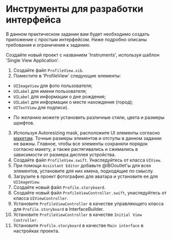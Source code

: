 # Инструменты для разработки интерфейса

В данном практическом задании вам будет необходимо создать приложение с простым интерфейсом. Ниже подробно описаны требования и ограничения к заданию.

Создайте новый проект с названием 'Instruments', используя шаблон 'Single View Application'. 

1. Создайте файл `ProfileView.xib`.
2. Поместите в 'ProfileView' следующие элементы:
- `UIImageView` для фото пользователя;
- `UILabel` для имени пользователя;
- `UILabel` для информации о дне рождения;
- `UILabel` для информации о месте нахождения (город);
- `UITextView` для подписи).

* По желанию можете установить различные стили, цвета и размеры шрифтов.

3. Используя Autoresizing mask, расположите UI элементы согласно [макетам](./Макеты). Точные размеры элементов и отступы в данном задании не важны. Главное, чтобы все элементы сохраняли порядок согласно макету, а также растягивались и сжимались в зависимости от размера дисплея устройства.
4. Создайте файл `ProfileView.swift`. Унаследуйтесь от класса `UIView`.
5. При помощи `Assistant Editor` добавьте @IBOoutlet'ы для всех элементов, установите для них имена, подходящие по смыслу.
6. Загрузите в проект фотографию для аватара и установите ее для `UIImageView`.
7. Создайте новый файл `Profile.storyboard`.
8. Создайте новый файл `ProfileViewController.swift`, унаследуйтесь от класса `UIViewController`.
9. Установите `ProfileViewController` в качестве управляющего класса для `Profile.storyboard` в InterfaceBuilder.
10. Установите `ProfileViewController` в качестве `Initial View Controller`.
11. Установите `Profile.storyboard` в качестве `Main interface` в настройках проекта. 

